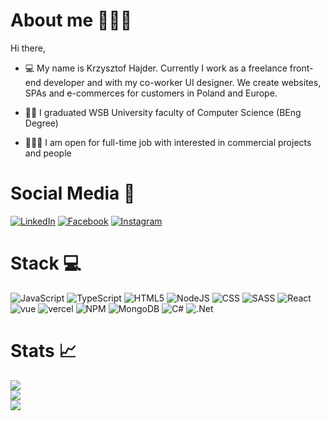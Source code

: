 # About me 🙋🏽‍♂️

Hi there,
- 💻  My name is Krzysztof Hajder. Currently I work as a freelance front-end developer and with my co-worker UI designer. We create websites, SPAs and e-commerces for customers in Poland and Europe. 

- 👨‍🎓 I graduated WSB University faculty of Computer Science (BEng Degree) 

- 👨🏽‍💻 I am open for full-time job with interested in commercial projects and people

# Social Media 📱 

[![LinkedIn](https://img.shields.io/badge/LinkedIn-%230077B5.svg?logo=linkedin&logoColor=white)](https://www.linkedin.com/in/krzysztofhajder) 
[![Facebook](https://img.shields.io/badge/Facebook-%231877F2.svg?logo=Facebook&logoColor=white)](https://www.facebook.com/hajzeer/) 
[![Instagram](https://img.shields.io/badge/Instagram-%23E4405F.svg?logo=Instagram&logoColor=white)](https://www.instagram.com/krzysiuhajder/) 

# Stack 💻 

![JavaScript](https://img.shields.io/badge/javascript-%23323330.svg?style=for-the-badge&logo=javascript&logoColor=%23F7DF1E) 
![TypeScript](https://img.shields.io/badge/typescript-%23007ACC.svg?style=for-the-badge&logo=typescript&logoColor=white) 
![HTML5](https://img.shields.io/badge/html5-%23E34F26.svg?style=for-the-badge&logo=html5&logoColor=white) 
![NodeJS](https://img.shields.io/badge/node.js-6DA55F?style=for-the-badge&logo=node.js&logoColor=white) 
![CSS](https://img.shields.io/badge/CSS3-1572B6?style=for-the-badge&logo=css3&logoColor=white)
![SASS](https://img.shields.io/badge/Sass-CC6699?style=for-the-badge&logo=sass&logoColor=white)
![React](https://img.shields.io/badge/React-20232A?style=for-the-badge&logo=react&logoColor=61DAFB)
![vue](https://img.shields.io/badge/Vue.js-35495E?style=for-the-badge&logo=vue.js&logoColor=4FC08D)
![vercel](https://img.shields.io/badge/Vercel-000000?style=for-the-badge&logo=vercel&logoColor=white)
![NPM](https://img.shields.io/badge/NPM-%23000000.svg?style=for-the-badge&logo=npm&logoColor=white) 
![MongoDB](https://img.shields.io/badge/MongoDB-%234ea94b.svg?style=for-the-badge&logo=mongodb&logoColor=white)
![C#](https://img.shields.io/badge/c%23-%23239120.svg?style=for-the-badge&logo=c-sharp&logoColor=white) 
![.Net](https://img.shields.io/badge/.NET-5C2D91?style=for-the-badge&logo=.net&logoColor=white) 

# Stats 📈
![](https://github-readme-stats.vercel.app/api?username=hajzeer&theme=dark&hide_border=true&include_all_commits=true&count_private=true)<br/>
![](https://github-readme-streak-stats.herokuapp.com/?user=hajzeer&theme=dark&hide_border=true)<br/>
![](https://github-readme-stats.vercel.app/api/top-langs/?username=hajzeer&theme=dark&hide_border=true&include_all_commits=true&count_private=true&layout=compact)



<!--
**hajzeer/hajzeer** is a ✨ _special_ ✨ repository because its `README.md` (this file) appears on your GitHub profile.

Here are some ideas to get you started:

- 🔭 I’m currently working on ...
- 🌱 I’m currently learning ...
- 👯 I’m looking to collaborate on ...
- 🤔 I’m looking for help with ...
- 💬 Ask me about ...
- 📫 How to reach me: ...
- 😄 Pronouns: ...
- ⚡ Fun fact: ...
-->
